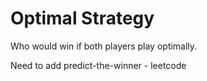 # Optimal Strategy

Who would win if both players play optimally.

Need to add predict-the-winner - leetcode
